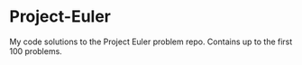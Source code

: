 # Project-Euler

My code solutions to the Project Euler problem repo. Contains up to the first 100 problems.

